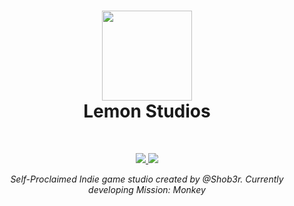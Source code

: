 <h1 align="center">
<sub>
<img src="https://media.discordapp.net/attachments/888136140564095007/1121864107612700778/213265967-49dfaac0-d48a-42ab-96cd-1eb181f8d1d8.png?width=468&height=468" height=144>
</sub>
<br>
Lemon Studios
</h1>
<br>
<p align="center">
  <a href="https://learn.microsoft.com/en-us/dotnet/csharp">
    <img src="https://img.shields.io/badge/c%23-%23239120.svg?style=for-the-badge&logo=c-sharp&logoColor=white">
  </a>
  <a href="https://unity.com">
    <img src="https://img.shields.io/badge/unity-%23000000.svg?style=for-the-badge&logo=unity&logoColor=white">
  </a>
</p>
<p align="center"><i>Self-Proclaimed Indie game studio created by @Shob3r. Currently developing Mission: Monkey</i></p>
